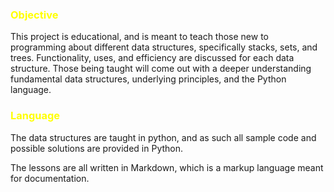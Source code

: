 ### <span style="color:yellow">Objective</span>

This project is educational, and is meant to teach those new to programming about different data structures, specifically stacks, sets, and trees. Functionality, uses, and efficiency are discussed for each data structure. Those being taught will come out with a deeper understanding fundamental data structures, underlying principles, and the Python language.

### <span style="color:yellow">Language</span>

The data structures are taught in python, and as such all sample code and possible solutions are provided in Python.

The lessons are all written in Markdown, which is a markup language meant for documentation.
